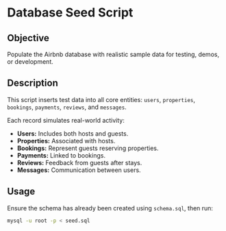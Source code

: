 # Database Seed Script

## Objective
Populate the Airbnb database with realistic sample data for testing, demos, or development.

## Description
This script inserts test data into all core entities: `users`, `properties`, `bookings`, `payments`, `reviews`, and `messages`.

Each record simulates real-world activity:
- **Users:** Includes both hosts and guests.
- **Properties:** Associated with hosts.
- **Bookings:** Represent guests reserving properties.
- **Payments:** Linked to bookings.
- **Reviews:** Feedback from guests after stays.
- **Messages:** Communication between users.

## Usage
Ensure the schema has already been created using `schema.sql`, then run:

```bash
mysql -u root -p < seed.sql
